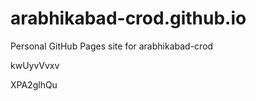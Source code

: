 # arabhikabad-crod.github.io
Personal GitHub Pages site for arabhikabad-crod


















kwUyvVvxv

XPA2glhQu
